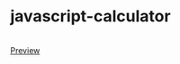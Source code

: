 # javascript-calculator
</br>
<a href="https://danielknguyen.github.io/javascript-calculator/" target="_blank">Preview</a>